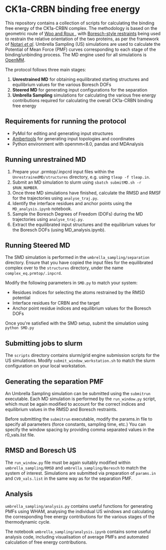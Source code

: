 # CK1a-CRBN binding free energy

This repository contains a collection of scripts for calculating the binding free energy of the CK1a-CRBN complex. The methodology is based on the geometric route of [Woo and Roux ](https://www.pnas.org/doi/10.1073/pnas.0409005102), with [Boresch-style restraints](https://pubs.acs.org/doi/10.1021/jp0217839) being used to restrain the relative orientation of the two proteins, as per the framework of [Notari *et al*](https://pubs.acs.org/doi/10.1021/acs.jctc.4c01695). Umbrella Sampling (US) simulations are used to calculate the Potential of Mean Force (PMF) curves corresponding to each stage of the binding/unbinding process. The MD engine used for all simulations is [OpenMM](https://openmm.org/).

The protocol follows three main stages: 

1. **Unrestrained MD** for obtaining equilibrated starting structures and equilibrium values for the various Boresch DOFs
2. **Steered MD** for generating input configurations for the separation 
3. **Umbrella Sampling** simulations for calculating the various free energy contributions required for calculating the overall CK1a-CRBN binding free energy

## Requirements for running the protocol

- PyMol for editing and generating input structures
- [Ambertools](https://anaconda.org/conda-forge/ambertools) for generating input topologies and coordinates
- Python environment with openmm<8.0, pandas and MDAnalysis

## Running unrestrained MD

1. Prepare your .prmtop/.inpcrd input files within the ```UnrestrainedMD/structures``` directory,  e.g. using ```tleap -f tleap.in```.
2. Submit an MD simulation to slurm using ```sbatch submitMD.sh -r $RUN_NUMBER```.
3. Once three MD simulations have finished, calculate the RMSD and RMSF for the trajectories using ```analyse_traj.py```.
4. Identify the interface residues and anchor points using the ```MD_analysis.ipynb``` notebook.
5. Sample the Boresch Degrees of Freedom (DOFs) during the MD trajectories using ```analyse_traj.py```.
6. Extract the equilibrated input structures and the equilibrium values for the Boresch DOFs (using MD_analysis.ipynb).

## Running Steered MD

The SMD simulation is performed in the ```umbrella_sampling/separation``` directory.
Ensure that you have copied the input files for the equilibrated complex over to the ```structures``` directory, under the name ```complex_eq.prmtop/.inpcrd```. 

Modify the following parameters in ```SMD.py``` to match your system: 

- Residues indices for selecting the atoms restrained by the RMSD potential
- Interface residues for CRBN and the target
- Anchor point residue indices and equilibrium values for the Boresch DOFs

Once you're satisfied with the SMD setup, submit the simulation using ```python SMD.py```

## Submitting jobs to slurm

The ```scripts``` directory contains slurm/grid engine submission scripts for the US simulations. Modify ```submit_window_workstation.sh``` to match the slurm configuration on your local workstation. 

## Generating the separation PMF

An Umbrella Sampling simulation can be submitted using the ```submitrun``` executable. Each MD simulation is performed by the ```run_window.py``` script, which must be again modified to account for the correct indices and equilibrium values in the RMSD and Boresch restraints. 

Before submitting the ```submitrun``` executable, modify the params.in file to specify all parameters (force constants, sampling time, etc.) You can specify the window spacing by providing comma separated values in the r0_vals.list file. 

## RMSD and Boresch US

The ```run_window.py``` file must be again suitably modified within ```umbrella_sampling/RMSD``` and ```umbrella_sampling/Boresch``` to match the system of interest. Simulations are submitted via preparation of ```params.in``` and ```CV0_vals.list``` in the same way as for the separation PMF. 

## Analysis

```umbrella_sampling/analysis.py``` contains useful functions for generating PMFs using WHAM, analysing the individual US windows and calculating the corresponding free energy contributions for the various stages of the thermodynamic cycle.

The notebook ```umbrella_sampling/analysis.ipynb``` contains some useful analysis code, including visualisation of average PMFs and automated calculation of free energy contributions.


